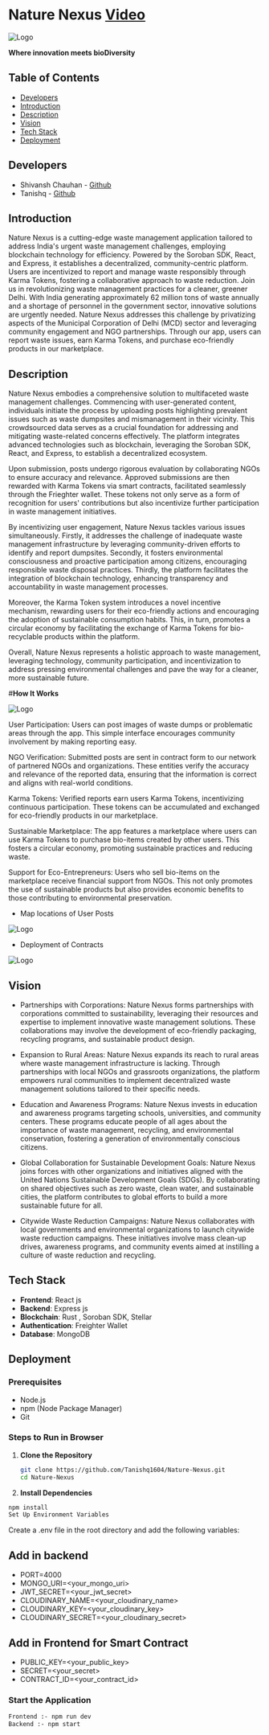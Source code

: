 # **Nature Nexus**   [Video](https://drive.google.com/file/d/1jDbsLdpS1TP6UNXqvwUTW1xBZsKVSODX/view?usp=sharing)
![Logo](frontend/public/logo.png)

__Where innovation meets bioDiversity__





## **Table of Contents**

- [Developers](#Developers)
- [Introduction](#introduction)
- [Description](#Description)
- [Vision](#Vision)
- [Tech Stack](#tech-stack)
- [Deployment](#Deployment)

## **Developers**

- Shivansh Chauhan - [Github](https://github.com/Programmer-Shivansh)
- Tanishq  - [Github](https://github.com/Tanishq1604)


## **Introduction**
Nature Nexus is a cutting-edge waste management application tailored to address India's urgent waste management challenges, employing blockchain technology for efficiency. Powered by the Soroban SDK, React, and Express, it establishes a decentralized, community-centric platform. Users are incentivized to report and manage waste responsibly through Karma Tokens, fostering a collaborative approach to waste reduction. Join us in revolutionizing waste management practices for a cleaner, greener Delhi.
With India generating approximately 62 million tons of waste annually and a shortage of personnel in the government sector, innovative solutions are urgently needed. Nature Nexus addresses this challenge by privatizing aspects of the Municipal Corporation of Delhi (MCD) sector and leveraging community engagement and NGO partnerships. Through our app, users can report waste issues, earn Karma Tokens, and purchase eco-friendly products in our marketplace.

## **Description**


Nature Nexus embodies a comprehensive solution to multifaceted waste management challenges. Commencing with user-generated content, individuals initiate the process by uploading posts highlighting prevalent issues such as waste dumpsites and mismanagement in their vicinity. This crowdsourced data serves as a crucial foundation for addressing and mitigating waste-related concerns effectively. The platform integrates advanced technologies such as blockchain, leveraging the Soroban SDK, React, and Express, to establish a decentralized ecosystem.

Upon submission, posts undergo rigorous evaluation by collaborating NGOs to ensure accuracy and relevance. Approved submissions are then rewarded with Karma Tokens via smart contracts, facilitated seamlessly through the Frieghter wallet. These tokens not only serve as a form of recognition for users' contributions but also incentivize further participation in waste management initiatives.

By incentivizing user engagement, Nature Nexus tackles various issues simultaneously. Firstly, it addresses the challenge of inadequate waste management infrastructure by leveraging community-driven efforts to identify and report dumpsites. Secondly, it fosters environmental consciousness and proactive participation among citizens, encouraging responsible waste disposal practices. Thirdly, the platform facilitates the integration of blockchain technology, enhancing transparency and accountability in waste management processes.

Moreover, the Karma Token system introduces a novel incentive mechanism, rewarding users for their eco-friendly actions and encouraging the adoption of sustainable consumption habits. This, in turn, promotes a circular economy by facilitating the exchange of Karma Tokens for bio-recyclable products within the platform.

Overall, Nature Nexus represents a holistic approach to waste management, leveraging technology, community participation, and incentivization to address pressing environmental challenges and pave the way for a cleaner, more sustainable future.

#__How It Works__

![Logo](frontend/public/Working.png)

User Participation: Users can post images of waste dumps or problematic areas through the app. This simple interface encourages community involvement by making reporting easy.

NGO Verification: Submitted posts are sent in contract form to our network of partnered NGOs and organizations. These entities verify the accuracy and relevance of the reported data, ensuring that the information is correct and aligns with real-world conditions.

Karma Tokens: Verified reports earn users Karma Tokens, incentivizing continuous participation. These tokens can be accumulated and exchanged for eco-friendly products in our marketplace.

Sustainable Marketplace: The app features a marketplace where users can use Karma Tokens to purchase bio-items created by other users. This fosters a circular economy, promoting sustainable practices and reducing waste.

Support for Eco-Entrepreneurs: Users who sell bio-items on the marketplace receive financial support from NGOs. This not only promotes the use of sustainable products but also provides economic benefits to those contributing to environmental preservation.

- Map locations of User Posts

![Logo](frontend/public/Map.jpg)

- Deployment of Contracts
  
![Logo](frontend/public/Okashi.png)

## **Vision**
 - Partnerships with Corporations: 
 Nature Nexus forms partnerships with corporations committed to sustainability, leveraging their resources and expertise to implement innovative waste management solutions. These collaborations may involve the development of eco-friendly packaging, recycling programs, and sustainable product design.

- Expansion to Rural Areas:
 Nature Nexus expands its reach to rural areas where waste management infrastructure is lacking. Through partnerships with local NGOs and grassroots organizations, the platform empowers rural communities to implement decentralized waste management solutions tailored to their specific needs.

- Education and Awareness Programs:
 Nature Nexus invests in education and awareness programs targeting schools, universities, and community centers. These programs educate people of all ages about the importance of waste management, recycling, and environmental conservation, fostering a generation of environmentally conscious citizens.

- Global Collaboration for Sustainable Development Goals: 
Nature Nexus joins forces with other organizations and initiatives aligned with the United Nations Sustainable Development Goals (SDGs). By collaborating on shared objectives such as zero waste, clean water, and sustainable cities, the platform contributes to global efforts to build a more sustainable future for all.

- Citywide Waste Reduction Campaigns: 
Nature Nexus collaborates with local governments and environmental organizations to launch citywide waste reduction campaigns. These initiatives involve mass clean-up drives, awareness programs, and community events aimed at instilling a culture of waste reduction and recycling.



## **Tech Stack**

- **Frontend**: React js
- **Backend**: Express js
- **Blockchain**: Rust , Soroban SDK, Stellar
- **Authentication**: Freighter Wallet
- **Database**: MongoDB


## **Deployment**


### **Prerequisites**

- Node.js
- npm (Node Package Manager)
- Git

### **Steps to Run in Browser**

1. **Clone the Repository**

   ```bash
   git clone https://github.com/Tanishq1604/Nature-Nexus.git
   cd Nature-Nexus


2. **Install Dependencies**

```bash
npm install
Set Up Environment Variables

```

Create a .env file in the root directory and add the following variables:

## **Add in backend**
- PORT=4000
- MONGO_URI=<your_mongo_uri>
- JWT_SECRET=<your_jwt_secret>
- CLOUDINARY_NAME=<your_cloudinary_name>
- CLOUDINARY_KEY=<your_cloudinary_key>
- CLOUDINARY_SECRET=<your_cloudinary_secret>

## **Add in Frontend for Smart Contract**
- PUBLIC_KEY=<your_public_key>
- SECRET=<your_secret>
- CONTRACT_ID=<your_contract_id>


### **Start the Application**

```bash
Frontend :- npm run dev
Backend :- npm start
   ```


